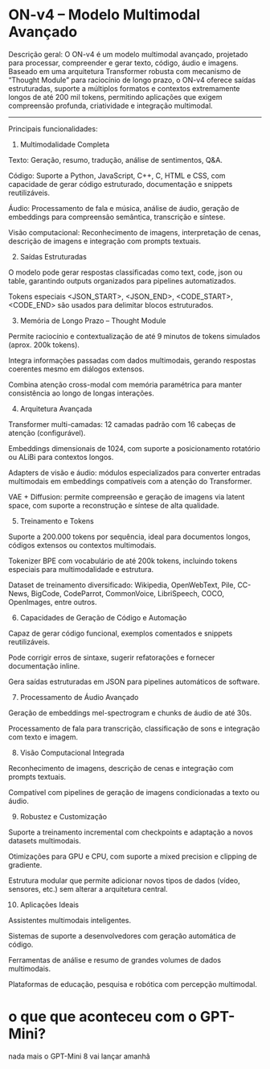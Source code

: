 # ON-v4 – Modelo Multimodal Avançado

Descrição geral:
O ON-v4 é um modelo multimodal avançado, projetado para processar, compreender e gerar texto, código, áudio e imagens. Baseado em uma arquitetura Transformer robusta com mecanismo de “Thought Module” para raciocínio de longo prazo, o ON-v4 oferece saídas estruturadas, suporte a múltiplos formatos e contextos extremamente longos de até 200 mil tokens, permitindo aplicações que exigem compreensão profunda, criatividade e integração multimodal.


---

Principais funcionalidades:

1. Multimodalidade Completa

Texto: Geração, resumo, tradução, análise de sentimentos, Q&A.

Código: Suporte a Python, JavaScript, C++, C, HTML e CSS, com capacidade de gerar código estruturado, documentação e snippets reutilizáveis.

Áudio: Processamento de fala e música, análise de áudio, geração de embeddings para compreensão semântica, transcrição e síntese.

Visão computacional: Reconhecimento de imagens, interpretação de cenas, descrição de imagens e integração com prompts textuais.



2. Saídas Estruturadas

O modelo pode gerar respostas classificadas como text, code, json ou table, garantindo outputs organizados para pipelines automatizados.

Tokens especiais <JSON_START>, <JSON_END>, <CODE_START>, <CODE_END> são usados para delimitar blocos estruturados.



3. Memória de Longo Prazo – Thought Module

Permite raciocínio e contextualização de até 9 minutos de tokens simulados (aprox. 200k tokens).

Integra informações passadas com dados multimodais, gerando respostas coerentes mesmo em diálogos extensos.

Combina atenção cross-modal com memória paramétrica para manter consistência ao longo de longas interações.



4. Arquitetura Avançada

Transformer multi-camadas: 12 camadas padrão com 16 cabeças de atenção (configurável).

Embeddings dimensionais de 1024, com suporte a posicionamento rotatório ou ALiBi para contextos longos.

Adapters de visão e áudio: módulos especializados para converter entradas multimodais em embeddings compatíveis com a atenção do Transformer.

VAE + Diffusion: permite compreensão e geração de imagens via latent space, com suporte a reconstrução e síntese de alta qualidade.



5. Treinamento e Tokens

Suporte a 200.000 tokens por sequência, ideal para documentos longos, códigos extensos ou contextos multimodais.

Tokenizer BPE com vocabulário de até 200k tokens, incluindo tokens especiais para multimodalidade e estrutura.

Dataset de treinamento diversificado: Wikipedia, OpenWebText, Pile, CC-News, BigCode, CodeParrot, CommonVoice, LibriSpeech, COCO, OpenImages, entre outros.



6. Capacidades de Geração de Código e Automação

Capaz de gerar código funcional, exemplos comentados e snippets reutilizáveis.

Pode corrigir erros de sintaxe, sugerir refatorações e fornecer documentação inline.

Gera saídas estruturadas em JSON para pipelines automáticos de software.



7. Processamento de Áudio Avançado

Geração de embeddings mel-spectrogram e chunks de áudio de até 30s.

Processamento de fala para transcrição, classificação de sons e integração com texto e imagem.



8. Visão Computacional Integrada

Reconhecimento de imagens, descrição de cenas e integração com prompts textuais.

Compatível com pipelines de geração de imagens condicionadas a texto ou áudio.



9. Robustez e Customização

Suporte a treinamento incremental com checkpoints e adaptação a novos datasets multimodais.

Otimizações para GPU e CPU, com suporte a mixed precision e clipping de gradiente.

Estrutura modular que permite adicionar novos tipos de dados (vídeo, sensores, etc.) sem alterar a arquitetura central.



10. Aplicações Ideais

Assistentes multimodais inteligentes.

Sistemas de suporte a desenvolvedores com geração automática de código.

Ferramentas de análise e resumo de grandes volumes de dados multimodais.

Plataformas de educação, pesquisa e robótica com percepção multimodal.

# o que que aconteceu com o GPT-Mini?
nada mais o GPT-Mini 8 vai lançar amanhã 
